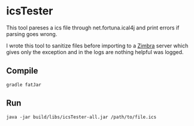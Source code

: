# icsTester

This tool pareses a ics file through net.fortuna.ical4j and print errors if parsing goes wrong.

I wrote this tool to sanitize files before importing to a [Zimbra](https://www.zimbra.com/) server which gives only the exception and in the logs are nothing helpful was logged.

## Compile

    gradle fatJar

## Run

    java -jar build/libs/icsTester-all.jar /path/to/file.ics

